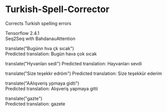 # Turkish-Spell-Corrector 
Corrects Turkish spelling errors  

Tensorflow 2.4.1  
Seq2Seq with BahdanauAttention 

translate("Bugünn hva çk sıcak")  
Predicted translation: Bugün hava çok sıcak 

translate("Hyvanları sedi") 
Predicted translation: Hayvanları sevdi 

translate("Size teşekkr edröm") 
Predicted translation: Size teşekkür ederim 

translate("AAlışveriş ypmaya gidti")  
Predicted translation: Alışveriş yapmaya gitti  

translate("gazte")  
Predicted translation: gazete 
